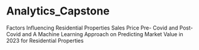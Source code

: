 # Analytics_Capstone
Factors Influencing Residential Properties Sales Price Pre- Covid and Post-Covid and A Machine Learning Approach on Predicting Market Value in 2023 for Residential Properties
